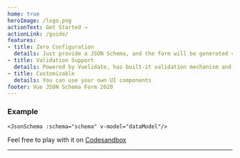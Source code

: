 ```yaml
---
home: true
heroImage: /logo.png
actionText: Get Started →
actionLink: /guide/
features:
- title: Zero Configuration
  details: Just provide a JSON Schema, and the form will be generated via built-in components
- title: Validation Support
  details: Powered by Vuelidate, has built-it validation mechanism and validation errors display
- title: Customizable
  details: You can use your own UI components
footer: Vue JSON Schema Form 2020
---
```


### Example

``` vue
<JsonSchema :schema="schema" v-model="dataModel"/>
```

<Demo schema-name="home"/>

Feel free to play with it on [Codesandbox](https://codesandbox.io/s/vue-jsonschema-form-basic-example-zid04?fontsize=14&hidenavigation=1&module=%2Fsrc%2FApp.vue&theme=dark)

---